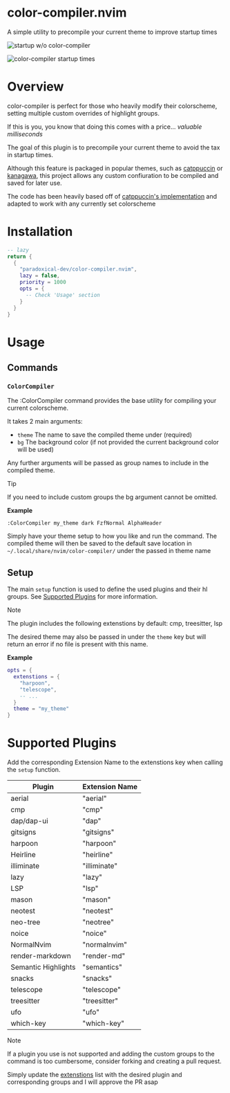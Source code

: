 # color-compiler.nvim

A simple utility to precompile your current theme to improve startup times

![startup w/o color-compiler](https://i.imgur.com/FmK0LbX.png)

![color-compiler startup times](https://i.imgur.com/3VVB9JL.png)

# Overview

color-compiler is perfect for those who heavily modify their colorscheme, setting multiple custom overrides of highlight groups.

If this is you, you know that doing this comes with a price... *valuable milliseconds*

The goal of this plugin is to precompile your current theme to avoid the tax in startup times.

Although this feature is packaged in popular themes, such as [catppuccin](https://github.com/catppuccin/nvim) or [kanagawa](https://github.com/rebelot/kanagawa.nvim), this project allows any custom confiuration to be compiled and saved for later use.

The code has been heavily based off of [catppuccin's implementation](https://github.com/catppuccin/nvim/blob/f8a155ab5891c5d2fb709b7e85627f1783d5a5d9/lua/catppuccin/lib/compiler.lua) and adapted to work with any currently set colorscheme

# Installation

```lua
-- lazy
return {
  {
    "paradoxical-dev/color-compiler.nvim",
    lazy = false,
    priority = 1000
    opts = {
      -- Check 'Usage' section
    }
  }
}
```

# Usage

## Commands

### `ColorCompiler`

The :ColorCompiler command provides the base utility for compiling your current colorscheme.

It takes 2 main arguments:

  - `theme` The name to save the compiled theme under (required)
  - `bg` The background color (if not provided the current background color will be used)

Any further arguments will be passed as group names to include in the compiled theme.

> [!TIP]
> If you need to include custom groups the bg argument cannot be omitted.

**Example**
```
:ColorCompiler my_theme dark FzfNormal AlphaHeader
```

Simply have your theme setup to how you like and run the command. The compiled theme will then be saved to the default save location in `~/.local/share/nvim/color-compiler/` under the passed in theme name

## Setup

The main `setup` function is used to define the used plugins and their hl groups. See [Supported Plugins](#Supported-Plugins) for more information.

> [!NOTE]
> The plugin includes the following extenstions by default: cmp, treesitter, lsp

The desired theme may also be passed in under the `theme` key but will return an error if no file is present with this name.

**Example**
```lua
opts = {
  extenstions = {
    "harpoon",
    "telescope",
    -- ...
  }
  theme = "my_theme"
}
```

# Supported Plugins

Add the corresponding Extension Name to the extenstions key when calling the `setup` function.

| **Plugin**         | **Extension Name**       |
|--------------------|--------------------------|
| aerial             | "aerial"                 |
| cmp                | "cmp"                    |
| dap/dap-ui         | "dap"                    |
| gitsigns           | "gitsigns"               |
| harpoon            | "harpoon"                |
| Heirline           | "heirline"               |
| illiminate         | "illiminate"             |
| lazy               | "lazy"                   |
| LSP                | "lsp"                    |
| mason              | "mason"                  |
| neotest            | "neotest"                |
| neo-tree           | "neotree"                |
| noice              | "noice"                  |
| NormalNvim         | "normalnvim"             |
| render-markdown    | "render-md"              |
| Semantic Highlights | "semantics"              |
| snacks             | "snacks"                 |
| telescope          | "telescope"              |
| treesitter         | "treesitter"             |
| ufo                | "ufo"                    |
| which-key          | "which-key"              |

> [!NOTE]
> If a plugin you use is not supported and adding the custom groups to the command is too cumbersome, consider forking and creating a pull request.
> 
> Simply update the [extenstions](lua/color-compiler/groups/extenstions) list with the desired plugin and corresponding groups and I will approve the PR asap
